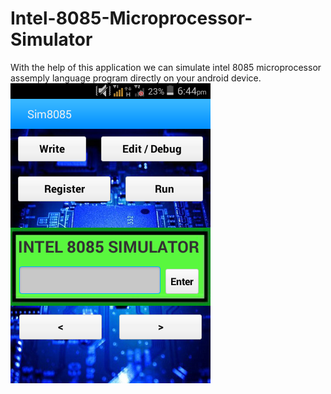 # Intel-8085-Microprocessor-Simulator
With the help of this application we can simulate intel 8085 microprocessor assemply language program directly on your android device.
![Screenshot](Screenshot_2019-08-25-18-44-07.png)
